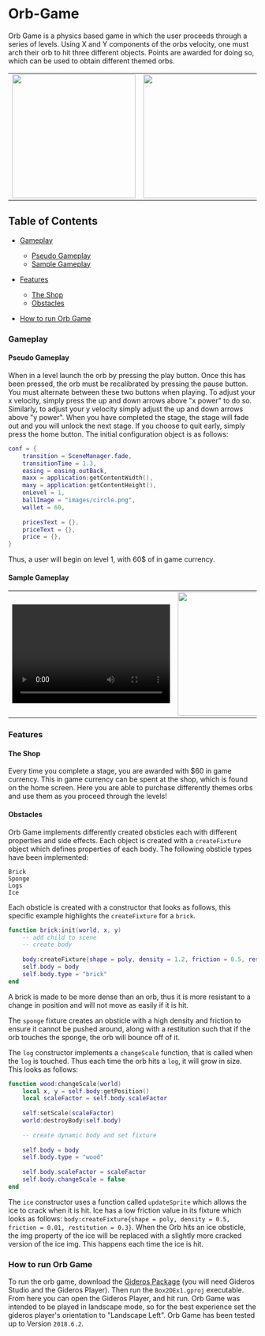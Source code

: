 # Orb-Game
Orb Game is a physics based game in which the user proceeds through a series of levels. 
Using X and Y components of the orbs velocity, one must arch their orb to hit three different objects. 
Points are awarded for doing so, which can be used to obtain different themed orbs.

<table align="center">
    <tr>
        <td>
            <img src="https://github.com/IsaacWatt/Orb-Game/blob/master/docs/levels.jpg" width="250px">
        </td>
        <td>
            <img src="https://github.com/IsaacWatt/Orb-Game/blob/master/docs/menu.jpg" width="250px">
        </td>
        <td>
            <img src="https://github.com/IsaacWatt/Orb-Game/blob/master/docs/shop.jpg" width="250px">
        </td>
    </tr>
</table>

## Table of Contents

- [Gameplay](#gameplay)
	- [Pseudo Gameplay](#pseudo-gameplay)
	- [Sample Gameplay](#sample-gameplay)

- [Features](#features)
    - [The Shop](#the-shop)
    - [Obstacles](#obstacles)
    
- [How to run Orb Game](#how-to-run-orb-game)

### Gameplay

#### Pseudo Gameplay

When in a level launch the orb by pressing the play button. Once this has been pressed, the orb must be recalibrated by pressing the pause button. You must alternate between these two buttons when playing. To adjust your x velocity, simply press the up and down arrows above "x power" to do so. Similarly, to adjust your y velocity simply adjust the up and down arrows above "y power". When you have completed the stage, the stage will fade out and you will unlock the next stage. If you choose to quit early, simply press the home button. The initial configuration object is as follows: 
```lua
conf = {
	transition = SceneManager.fade,
	transitionTime = 1.3,
	easing = easing.outBack,
	maxx = application:getContentWidth(),
	maxy = application:getContentHeight(),
	onLevel = 1,
	ballImage = "images/circle.png",
	wallet = 60,
	
	pricesText = {}, 		
	priceText = {},
	price = {},
}
```
Thus, a user will begin on level 1, with 60$ of in game currency. 

#### Sample Gameplay

<table align="center">
    <tr>
        <td>
            <video src="https://github.com/IsaacWatt/Orb-Game/blob/master/docs/gameplay1.mp4" width="320" height="200" controls preload></video>
        </td>
        <td>
            <img src="" width="250px">
        </td>
        <td>
            <img src="" width="250px">
        </td>
    </tr>
</table>

### Features

#### The Shop
Every time you complete a stage, you are awarded with $60 in game currency. This in game currency can be spent at the shop, which is found on the home screen. Here you are able to purchase differently themes orbs and use them as you proceed through the levels! 

#### Obstacles 
Orb Game implements differently created obsticles each with different properties and side effects. Each object is created with a `createFixture` object which defines properties of each body. The following obsticle types have been implemented: 

```
Brick
Sponge
Logs
Ice 
```

Each obsticle is created with a constructor that looks as follows, this specific example highlights the `createFixture` for a `brick`. 
```lua
function brick:init(world, x, y)
    -- add child to scene
    -- create body
    
    body:createFixture{shape = poly, density = 1.2, friction = 0.5, restitution = 0.4}
    self.body = body
    self.body.type = "brick"
end 
```
A brick is made to be more dense than an orb, thus it is more resistant to a change in position and will not move as easily if it is hit. 

The `sponge` fixture creates an obsticle with a high density and friction to ensure it cannot be pushed around, along with a restitution such that if the orb touches the sponge, the orb will bounce off of it. 

The `log` constructor implements a `changeScale` function, that is called when the `log` is touched. Thus each time the orb hits a `log`, it will grow in size. This looks as follows: 
```lua
function wood:changeScale(world)
	local x, y = self.body:getPosition()
	local scaleFactor = self.body.scaleFactor 
	
	self:setScale(scaleFactor)
	world:destroyBody(self.body)
	
    -- create dynamic body and set fixture 
	
	self.body = body
	self.body.type = "wood"
	
	self.body.scaleFactor = scaleFactor
	self.body.changeScale = false 
end 
```

The `ice` constructor uses a function called `updateSprite` which allows the ice to crack when it is hit. Ice has a low friction value in its fixture which looks as follows: 
`body:createFixture{shape = poly, density = 0.5, friction = 0.01, restitution = 0.3}`. 
When the Orb hits an ice obsticle, the img property of the ice will be replaced with a slightly more cracked version of the ice img. This happens each time the ice is hit. 

### How to run Orb Game
To run the orb game, download the [Gideros Package](https://github.com/gideros/gideros/releases) (you will need Gideros Studio and the Gideros Player). Then run the `Box2DEx1.gproj` executable. From here you can open the Gideros Player, and hit run. 
Orb Game was intended to be played in landscape mode, so for the best experience set the gideros player's orientation to "Landscape Left". Orb Game has been tested up to Version `2018.6.2`. 
